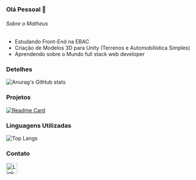 ### Olá Pessoal 👋

###### Sobre o Matheus
- Estudando Front-End na EBAC 
- Criação de Modelos 3D para Unity (Terrenos e Automobilística Simples) 
- Aprendendo sobre o Mundo full stack web developer 

### Detelhes

![Anurag's GitHub stats](https://github-readme-stats.vercel.app/api?username=Matheusrapbr&show_icons=true&theme=radical)

### Projetos

[![Readme Card](https://github-readme-stats.vercel.app/api/pin/?username=Matheusrapbr&repo=CLONE-TIKTOK-P1 )](https://github.com/anuraghazra/github-readme-stats)

### Linguagens Utilizadas

![Top Langs](https://github-readme-stats.vercel.app/api/top-langs/?username=Matheusrapbr&exclude_repo=github-readme-stats,anuraghazra.github.io)

### Contato

[<img src='https://img.shields.io/badge/LinkedIn-0077B5?style=for-the-badge&logo=linkedin&logoColor=white' alt='Linkedin' height='30'>](https://www.linkedin.com/in/matheus-ronald-598083157/)


